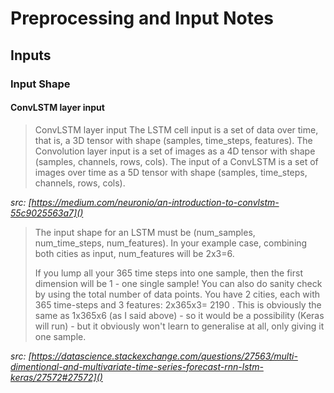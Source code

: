 # Preprocessing and Input Notes  

## Inputs

### Input Shape

#### ConvLSTM layer input

> ConvLSTM layer input
The LSTM cell input is a set of data over time, that is, a 3D tensor with shape (samples, time_steps, features). The Convolution layer input is a set of images as a 4D tensor with shape (samples, channels, rows, cols). The input of a ConvLSTM is a set of images over time as a 5D tensor with shape (samples, time_steps, channels, rows, cols).

_src: [https://medium.com/neuronio/an-introduction-to-convlstm-55c9025563a7]()_


> The input shape for an LSTM must be (num_samples, num_time_steps, num_features). In your example case, combining both cities as input, num_features will be 2x3=6.  
>
>If you lump all your 365 time steps into one sample, then the first dimension will be 1 - one single sample! You can also do sanity check by using the total number of data points. You have 2 cities, each with 365 time-steps and 3 features: 2x365x3= 2190 . This is obviously the same as 1x365x6 (as I said above) - so it would be a possibility (Keras will run) - but it obviously won't learn to generalise at all, only giving it one sample.  

_src: [https://datascience.stackexchange.com/questions/27563/multi-dimentional-and-multivariate-time-series-forecast-rnn-lstm-keras/27572#27572]()_